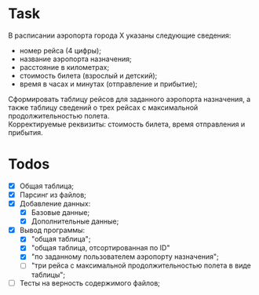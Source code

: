 # Task

В расписании аэропорта города X указаны следующие сведения:
- номер рейса (4 цифры);
- название аэропорта назначения;
- расстояние в километрах;
- стоимость билета (взрослый и детский);
- время в часах и минутах (отправление и прибытие);

Сформировать таблицу рейсов для заданного аэропорта назначения, а также таблицу сведений о трех рейсах с максимальной продолжительностью полета.\
Корректируемые реквизиты: стоимость билета, время отправления и прибытия.

# Todos

- [x] Общая таблица;
- [x] Парсинг из файлов;
- [x] Добавление данных:
  - [x] Базовые данные;
  - [x] Дополнительные данные;
- [x] Вывод программы:
  - [x] "общая таблица";
  - [x] "общая таблица, отсортированная по ID"
  - [x] "по заданному пользователем аэропорту назначения";
  - [ ] "три рейса с максимальной продолжительностью полета в виде таблицы";
- [ ] Тесты на верность содержимого файлов;
